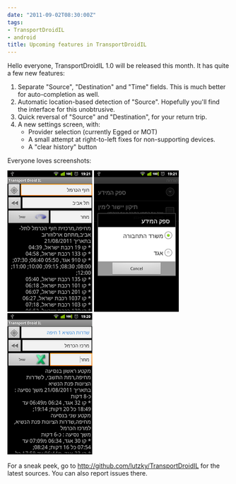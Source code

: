 ```yaml
---
date: "2011-09-02T08:30:00Z"
tags:
- TransportDroidIL
- android
title: Upcoming features in TransportDroidIL
---
```


Hello everyone, TransportDroidIL 1.0 will be released this month. It has quite a few new features:

1. Separate "Source", "Destination" and "Time" fields. This is much better for
   auto-completion as well.
2. Automatic location-based detection of "Source". Hopefully you'll find the
   interface for this unobtrusive.
3. Quick reversal of "Source" and "Destination", for your return trip.
4. A new settings screen, with:
    - Provider selection (currently Egged or MOT)
    - A small attempt at right-to-left fixes for non-supporting devices.
    - A "clear history" button

Everyone loves screenshots:

![Separate source and destination fields](/assets/images/2011/09/device2.png)
![Select data provider](/assets/images/2011/09/prefs.png)
![Automatic location detection, Egged provider](/assets/images/2011/09/device.png)

For a sneak peek, go to <http://github.com/lutzky/TransportDroidIL> for the
latest sources. You can also report issues there.

